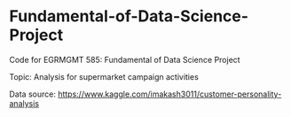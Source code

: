 # Fundamental-of-Data-Science-Project
Code for EGRMGMT 585: Fundamental of Data Science Project

Topic: Analysis for supermarket campaign activities

Data source: https://www.kaggle.com/imakash3011/customer-personality-analysis
